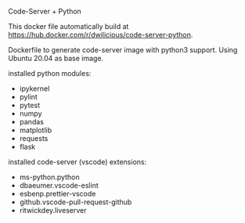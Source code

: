 Code-Server + Python

This docker file automatically build at https://hub.docker.com/r/dwilicious/code-server-python.

Dockerfile to generate code-server image with python3 support.
Using Ubuntu 20.04 as base image.

installed python modules:
- ipykernel 
- pylint 
- pytest 
- numpy 
- pandas 
- matplotlib 
- requests 
- flask

installed code-server (vscode) extensions:
- ms-python.python
- dbaeumer.vscode-eslint
- esbenp.prettier-vscode
- github.vscode-pull-request-github
- ritwickdey.liveserver
